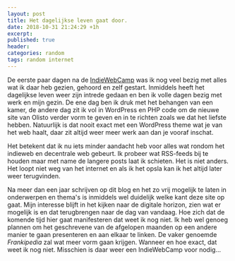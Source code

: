 ```yaml
---
layout: post
title: Het dagelijkse leven gaat door.
date: 2018-10-31 21:24:29 +1h
excerpt:
published: true
header:
categories: random
tags: random internet
---
```


De eerste paar dagen na de [IndieWebCamp](https://diggingthedigital.com/tag/indiewebcamp) was ik nog veel bezig met alles wat ik daar heb gezien, gehoord en zelf gestart. Inmiddels heeft het dagelijkse leven weer zijn intrede gedaan en ben ik volle dagen bezig met werk en mijn gezin. De ene dag ben ik druk met het behangen van een kamer, de andere dag zit ik vol in WordPress en PHP code om de nieuwe site van Olisto verder vorm te geven en in te richten zoals we dat het liefste hebben. Natuurlijk is dat nooit exact met een WordPress theme wat je van het web haalt, daar zit altijd weer meer werk aan dan je vooraf inschat. 

Het betekent dat ik nu iets minder aandacht heb voor alles wat rondom het indieweb en decentrale web gebeurt. Ik probeer wat RSS-feeds bij te houden maar met name de langere posts laat ik schieten. Het is niet anders. Het loopt niet weg van het internet en als ik het opsla kan ik het altijd later weer terugvinden.

Na meer dan een jaar schrijven op dit blog en het zo vrij mogelijk te laten in onderwerpen en thema's is inmiddels wel duidelijk welke kant deze site op gaat. Mijn interesse blijft in het kijken naar de digitale horizon, zien wat er mogelijk is en dat terugbrengen naar de dag van vandaag. Hoe zich dat de komende tijd hier gaat manifesteren dat weet ik nog niet. Ik heb wel genoeg plannen om het geschrevene van de afgelopen maanden op een andere manier te gaan presenteren en aan elkaar te linken. De vaker genoemde _Frankipedia_ zal wat meer vorm gaan krijgen. Wanneer en hoe exact, dat weet ik nog niet. Misschien is daar weer een IndieWebCamp voor nodig...


